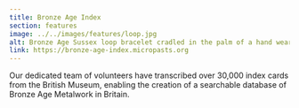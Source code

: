```yaml
---
title: Bronze Age Index
section: features
image: ../../images/features/loop.jpg
alt: Bronze Age Sussex loop bracelet cradled in the palm of a hand wearing white gloves
link: https://bronze-age-index.micropasts.org
---
```

Our dedicated team of volunteers have transcribed over 30,000 index cards from the British Museum,
enabling the creation of a searchable database of Bronze Age Metalwork in Britain.